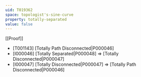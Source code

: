 ```yaml
---
uid: T019362
space: topologist's-sine-curve
property: totally-separated
value: false
---
```

[[Proof]]

* [T001143] [Totally Path Disconnected|P000046]
* [I000046] [Totally Separated|P000048] => [Totally Disconnected|P000047]
* [I000047] [Totally Disconnected|P000047] => [Totally Path Disconnected|P000046]

